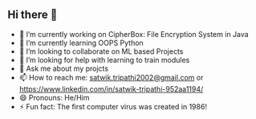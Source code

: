 ## Hi there 👋
- 🔭 I’m currently working on CipherBox: File Encryption System in Java
- 🌱 I’m currently learning OOPS Python 
- 👯 I’m looking to collaborate on ML based Projects 
- 🤔 I’m looking for help with learning to train modules 
- 💬 Ask me about my projcts 
- 📫 How to reach me: satwik.tripathi2002@gmail.com or https://www.linkedin.com/in/satwik-tripathi-952aa1194/
- 😄 Pronouns: He/Him
- ⚡ Fun fact: The first computer virus was created in 1986!
